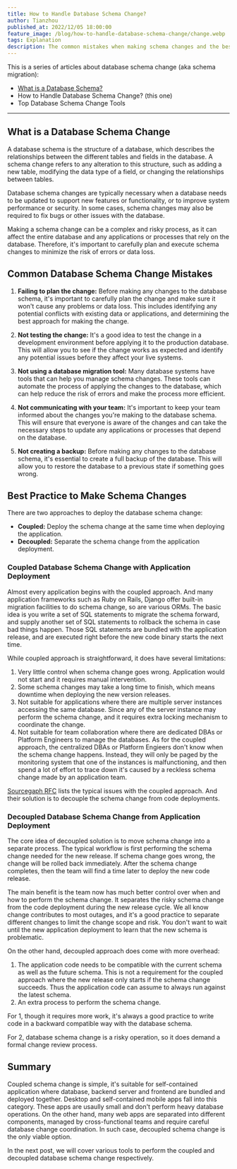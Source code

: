 ```yaml
---
title: How to Handle Database Schema Change?
author: Tianzhou
published_at: 2022/12/05 18:00:00
feature_image: /blog/how-to-handle-database-schema-change/change.webp
tags: Explanation
description: The common mistakes when making schema changes and the best practice to avoid those pitfalls.
---
```


This is a series of articles about database schema change (aka schema migration):

- [What is a Database Schema?](/blog/what-is-database-schema)
- How to Handle Database Schema Change? (this one)
- Top Database Schema Change Tools

---

## What is a Database Schema Change

A database schema is the structure of a database, which describes the relationships between the
different tables and fields in the database. A schema change refers to any alteration to this
structure, such as adding a new table, modifying the data type of a field, or changing the
relationships between tables.

Database schema changes are typically necessary when a database needs to be updated to support new
features or functionality, or to improve system performance or security. In some cases,
schema changes may also be required to fix bugs or other issues with the database.

Making a schema change can be a complex and risky process, as it can affect the entire database and
any applications or processes that rely on the database. Therefore, it's important to carefully plan
and execute schema changes to minimize the risk of errors or data loss.

## Common Database Schema Change Mistakes

1. **Failing to plan the change:** Before making any changes to the database schema, it's important to
   carefully plan the change and make sure it won't cause any problems or data loss. This includes
   identifying any potential conflicts with existing data or applications, and determining the best
   approach for making the change.

1. **Not testing the change:** It's a good idea to test the change in a development environment before
   applying it to the production database. This will allow you to see if the change works as
   expected and identify any potential issues before they affect your live systems.

1. **Not using a database migration tool:** Many database systems have tools that can help you manage
   schema changes. These tools can automate the process of applying the changes to the database,
   which can help reduce the risk of errors and make the process more efficient.

1. **Not communicating with your team:** It's important to keep your team informed about the changes
   you're making to the database schema. This will ensure that everyone is aware of the changes and
   can take the necessary steps to update any applications or processes that depend on the database.

1. **Not creating a backup:** Before making any changes to the database schema, it's essential to create
   a full backup of the database. This will allow you to restore the database to a previous state if
   something goes wrong.

## Best Practice to Make Schema Changes

There are two approaches to deploy the database schema change:

- **Coupled:** Deploy the schema change at the same time when deploying the application.
- **Decoupled:** Separate the schema change from the application deployment.

### Coupled Database Schema Change with Application Deployment

Almost every application begins with the coupled approach. And many application frameworks such as
Ruby on Rails, Django offer built-in migration facilities to do schema change, so are various ORMs.
The basic idea is you write a set of SQL statements to migrate the schema forward, and supply
another set of SQL statements to rollback the schema in case bad things happen. Those SQL statements
are bundled with the application release, and are executed right before the new code binary starts
the next time.

While coupled approach is straightforward, it does have several limitations:

1. Very little control when schema change goes wrong. Application would not start and it requires
   manual intervention.
1. Some schema changes may take a long time to finish, which means downtime when deploying the new
   version releases.
1. Not suitable for applications where there are multiple server instances accessing the same
   database. Since any of the server instance may perform the schema change, and it requires extra
   locking mechanism to coordinate the change.
1. Not suitable for team collaboration where there are dedicated DBAs or Platform Engineers to manage
   the databases. As for the coupled approach, the centralized DBAs or Platform Engieers don't know
   when the schema change happens. Instead, they will only be paged by the monitoring system that
   one of the instances is malfunctioning, and then spend a lot of effort to trace down it's
   caused by a reckless schema change made by an application team.

[Sourcegaph RFC](https://docs.google.com/document/d/1_wqvNbEGhMzu45CHZNrLQYys7gl0AtVpLluGp4cbQKk/edit#heading=h.ddeuyk4t99yx)
lists the typical issues with the coupled approach. And their solution is to decouple the schema
change from code deployments.

### Decoupled Database Schema Change from Application Deployment

The core idea of decoupled solution is to move schema change into a separate process. The typical
workflow is first performing the schema change needed for the new release. If schema
change goes wrong, the change will be rolled back immediately. After the schema change completes,
then the team will find a time later to deploy the new code release.

The main benefit is the team now has much better control over when and how to perform the schema
change. It separates the risky schema change from the code deployment during the new
release cycle. We all know change contributes to most outages, and it's a good practice to separate
different changes to limit the change scope and risk. You don't want to wait until the new
application deployment to learn that the new schema is problematic.

On the other hand, decoupled approach does come with more overhead:

1. The application code needs to be compatible with the current schema as well as the future schema.
   This is not a requirement for the coupled approach where the new release only starts if the
   schema change succeeds. Thus the application code can assume to always run against the latest
   schema.
1. An extra process to perform the schema change.

For 1, though it requires more work, it's always a good practice to write code in a backward
compatible way with the database schema.

For 2, database schema change is a risky operation, so it does demand a formal change review process.

## Summary

Coupled schema change is simple, it's suitable for self-contained application where database,
backend server and frontend are bundled and deployed together. Desktop and self-contained mobile
apps fall into this category. These apps are usaully small and don't perform heavy database
operations. On the other hand, many web apps are separated into different components, managed by
cross-functional teams and require careful database change coordination. In such case, decoupled
schema change is the only viable option.

In the next post, we will cover various tools to perform the coupled and decoupled database schema
change respectively.
